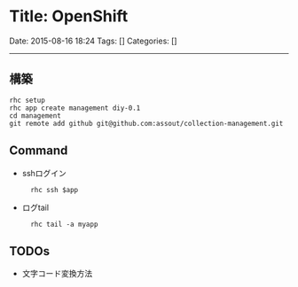 # Title: OpenShift

Date: 2015-08-16 18:24
Tags: []
Categories: []

---

## 構築

    rhc setup
    rhc app create management diy-0.1
    cd management
    git remote add github git@github.com:assout/collection-management.git

## Command

- sshログイン

        rhc ssh $app

- ログtail

        rhc tail -a myapp

## TODOs

- 文字コード変換方法

